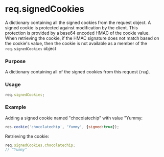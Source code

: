 # req.signedCookies
A dictionary containing all the signed cookies from the request object. A signed cookie is protected against modification by the client. This protection is provided by a base64 encoded HMAC of the cookie value. When retrieving the cookie, if the HMAC signature does not match based on the cookie's value, then the cookie is not available as a member of the `req.signedCookies` object

### Purpose
A dictionary containing all of the signed cookies from this request (`req`).


### Usage
```javascript
req.signedCookies;
```



### Example
Adding a signed cookie named "chocolatechip" with value "Yummy:

```javascript
res.cookie('chocolatechip', 'Yummy', {signed:true});
```

Retrieving the cookie:
```javascript
req.signedCookies.chocolatechip;
// "Yummy"
```








<docmeta name="displayName" value="req.signedCookies">
<docmeta name="pageType" value="property">
